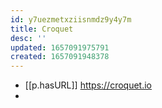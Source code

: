 ```yaml
---
id: y7uezmetxziisnmdz9y4y7m
title: Croquet
desc: ''
updated: 1657091975791
created: 1657091948378
---
```


- [[p.hasURL]] https://croquet.io
- 
